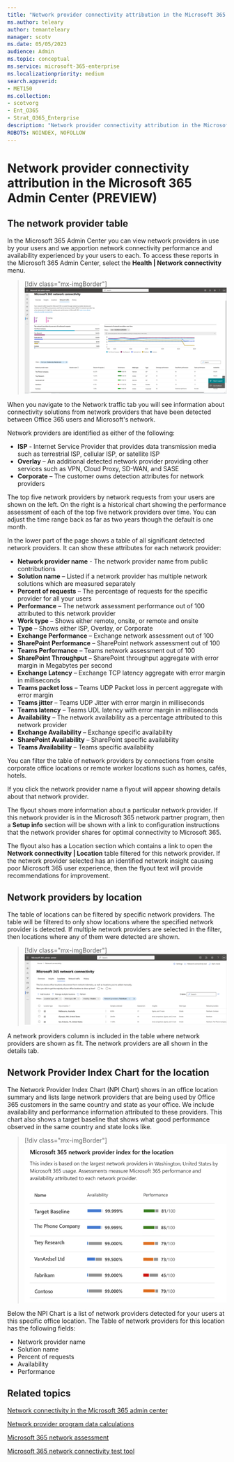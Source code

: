 ```yaml
---
title: "Network provider connectivity attribution in the Microsoft 365 Admin Center (PREVIEW)"
ms.author: teleary
author: temanteleary
manager: scotv
ms.date: 05/05/2023
audience: Admin
ms.topic: conceptual
ms.service: microsoft-365-enterprise
ms.localizationpriority: medium
search.appverid:
- MET150
ms.collection:
- scotvorg
- Ent_O365
- Strat_O365_Enterprise
description: "Network provider connectivity attribution in the Microsoft 365 Admin Center"
ROBOTS: NOINDEX, NOFOLLOW
---
```


# Network provider connectivity attribution in the Microsoft 365 Admin Center (PREVIEW)

## The network provider table

In the Microsoft 365 Admin Center you can view network providers in use by your users and we apportion network connectivity performance and availability experienced by your users to each. To access these reports in the Microsoft 365 Admin Center, select the **Health | Network connectivity** menu.

> [!div class="mx-imgBorder"]
> ![Network provider traffic.](../media/m365-mac-perf/m365-mac-perf-nppux-networktraffic.png)

When you navigate to the Network traffic tab you will see information about connectivity solutions from network providers that have been detected between Office 365 users and Microsoft's network.

Network providers are identified as either of the following:

* **ISP** - Internet Service Provider that provides data transmission media such as terrestrial ISP, cellular ISP, or satellite ISP
* **Overlay** – An additional detected network provider providing other services such as VPN, Cloud Proxy, SD-WAN, and SASE
* **Corporate** – The customer owns detection attributes for network providers

The top five network providers by network requests from your users are shown on the left. On the right is a historical chart showing the performance assessment of each of the top five network providers over time. You can adjust the time range back as far as two years though the default is one month.

In the lower part of the page shows a table of all significant detected network providers. It can show these attributes for each network provider:

* **Network provider name** - The network provider name from public contributions
* **Solution name** – Listed if a network provider has multiple network solutions which are measured separately
* **Percent of requests** – The percentage of requests for the specific provider for all your users
* **Performance** – The network assessment performance out of 100 attributed to this network provider
* **Work type** – Shows either remote, onsite, or remote and onsite
* **Type** – Shows either ISP, Overlay, or Corporate
* **Exchange Performance** – Exchange network assessment out of 100
* **SharePoint Performance** – SharePoint network assessment out of 100
* **Teams Performance** – Teams network assessment out of 100
* **SharePoint Throughput** – SharePoint throughput aggregate with error margin in Megabytes per second
* **Exchange Latency** – Exchange TCP latency aggregate with error margin in milliseconds
* **Teams packet loss** – Teams UDP Packet loss in percent aggregate with error margin
* **Teams jitter** – Teams UDP Jitter with error margin in milliseconds
* **Teams latency** – Teams UDL latency with error margin in milliseconds
* **Availability** – The network availability as a percentage attributed to this network provider
* **Exchange Availability** – Exchange specific availability
* **SharePoint Availability** – SharePoint specific availability
* **Teams Availability** – Teams specific availability

You can filter the table of network providers by connections from onsite corporate office locations or remote worker locations such as homes, cafés, hotels.

If you click the network provider name a flyout will appear showing details about that network provider.

The flyout shows more information about a particular network provider. If this network provider is in the Microsoft 365 network partner program, then a **Setup info** section will be shown with a link to configuration instructions that the network provider shares for optimal connectivity to Microsoft 365.

The flyout also has a Location section which contains a link to open the **Network connectivity | Location** table filtered for this network provider.
If the network provider selected has an identified network insight causing poor Microsoft 365 user experience, then the flyout text will provide recommendations for improvement.

## Network providers by location

The table of locations can be filtered by specific network providers. The table will be filtered to only show locations where the specified network provider is detected. If multiple network providers are selected in the filter, then locations where any of them were detected are shown.

> [!div class="mx-imgBorder"]
> ![Network locations showing providers.](../media/m365-mac-perf/m365-mac-perf-nppux-locationsnpp.png)

A network providers column is included in the table where network providers are shown as fit. The network providers are all shown in the details tab.

## Network Provider Index Chart for the location

The Network Provider Index Chart (NPI Chart) shows in an office location summary and lists large network providers that are being used by Office 365 customers in the same country and state as your office. We include availability and performance information attributed to these providers. This chart also shows a target baseline that shows what good performance observed in the same country and state looks like.

> [!div class="mx-imgBorder"]
> ![Network provider NPI Chart.](../media/m365-mac-perf/m365-mac-perf-nppux-NPIChart.png)

Below the NPI Chart is a list of network providers detected for your users at this specific office location. The Table of network providers for this location has the following fields:

* Network provider name
* Solution name
* Percent of requests
* Availability
* Performance

## Related topics

[Network connectivity in the Microsoft 365 admin center](office-365-network-mac-perf-overview.md)

[Network provider program data calculations](office-365-network-mac-perf-nppdata.md)

[Microsoft 365 network assessment](office-365-network-mac-perf-score.md)

[Microsoft 365 network connectivity test tool](office-365-network-mac-perf-onboarding-tool.md)